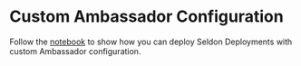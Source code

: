# Custom Ambassador Configuration

Follow the [notebook](ambassador_custom.ipynb) to show how you can deploy Seldon Deployments with custom Ambassador configuration.

